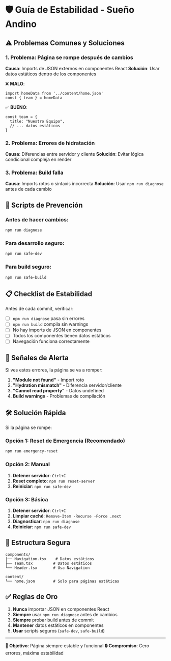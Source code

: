 # 🛡️ Guía de Estabilidad - Sueño Andino

## ⚠️ Problemas Comunes y Soluciones

### 1. **Problema: Página se rompe después de cambios**
**Causa**: Imports de JSON externos en componentes React
**Solución**: Usar datos estáticos dentro de los componentes

❌ **MALO**:
```tsx
import homeData from '../content/home.json'
const { team } = homeData
```

✅ **BUENO**:
```tsx
const team = {
  title: "Nuestro Equipo",
  // ... datos estáticos
}
```

### 2. **Problema: Errores de hidratación**
**Causa**: Diferencias entre servidor y cliente
**Solución**: Evitar lógica condicional compleja en render

### 3. **Problema: Build falla**
**Causa**: Imports rotos o sintaxis incorrecta
**Solución**: Usar `npm run diagnose` antes de cada cambio

## 🔧 Scripts de Prevención

### Antes de hacer cambios:
```bash
npm run diagnose
```

### Para desarrollo seguro:
```bash
npm run safe-dev
```

### Para build seguro:
```bash
npm run safe-build
```

## 📋 Checklist de Estabilidad

Antes de cada commit, verificar:

- [ ] `npm run diagnose` pasa sin errores
- [ ] `npm run build` compila sin warnings
- [ ] No hay imports de JSON en componentes
- [ ] Todos los componentes tienen datos estáticos
- [ ] Navegación funciona correctamente

## 🚨 Señales de Alerta

Si ves estos errores, la página se va a romper:

1. **"Module not found"** - Import roto
2. **"Hydration mismatch"** - Diferencia servidor/cliente
3. **"Cannot read property"** - Datos undefined
4. **Build warnings** - Problemas de compilación

## 🛠️ Solución Rápida

Si la página se rompe:

### Opción 1: Reset de Emergencia (Recomendado)
```bash
npm run emergency-reset
```

### Opción 2: Manual
1. **Detener servidor**: `Ctrl+C`
2. **Reset completo**: `npm run reset-server`
3. **Reiniciar**: `npm run safe-dev`

### Opción 3: Básica
1. **Detener servidor**: `Ctrl+C`
2. **Limpiar caché**: `Remove-Item -Recurse -Force .next`
3. **Diagnosticar**: `npm run diagnose`
4. **Reiniciar**: `npm run safe-dev`

## 📁 Estructura Segura

```
components/
├── Navigation.tsx    # Datos estáticos
├── Team.tsx         # Datos estáticos
└── Header.tsx       # Usa Navigation

content/
└── home.json        # Solo para páginas estáticas
```

## ✅ Reglas de Oro

1. **Nunca** importar JSON en componentes React
2. **Siempre** usar `npm run diagnose` antes de cambios
3. **Siempre** probar build antes de commit
4. **Mantener** datos estáticos en componentes
5. **Usar** scripts seguros (`safe-dev`, `safe-build`)

---

**🎯 Objetivo**: Página siempre estable y funcional
**🔒 Compromiso**: Cero errores, máxima estabilidad
